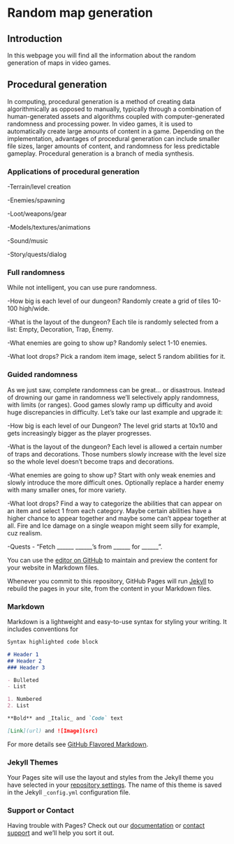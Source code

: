 # Random map generation

## Introduction

In this webpage you will find all the information about the random generation of maps in video games.

## Procedural generation

In computing, procedural generation is a method of creating data algorithmically as opposed to manually, typically through a combination of human-generated assets and algorithms coupled with computer-generated randomness and processing power. In video games, it is used to automatically create large amounts of content in a game. Depending on the implementation, advantages of procedural generation can include smaller file sizes, larger amounts of content, and randomness for less predictable gameplay. Procedural generation is a branch of media synthesis.

### Applications of procedural generation

-Terrain/level creation

-Enemies/spawning

-Loot/weapons/gear

-Models/textures/animations

-Sound/music

-Story/quests/dialog

### Full randomness

While not intelligent, you can use pure randomness.

-How big is each level of our dungeon? Randomly create a grid of tiles 10-100 high/wide.

-What is the layout of the dungeon? Each tile is randomly selected from a list: Empty, Decoration, Trap, Enemy.

-What enemies are going to show up? Randomly select 1-10 enemies.

-What loot drops? Pick a random item image, select 5 random abilities for it.

### Guided randomness

As we just saw, complete randomness can be great… or disastrous. Instead of drowning our game in randomness we’ll selectively apply randomness, with limits (or ranges). Good games slowly ramp up difficulty and avoid huge discrepancies in difficulty. Let’s take our last example and upgrade it:

-How big is each level of our Dungeon? The level grid starts at 10x10 and gets increasingly bigger as the player progresses.

-What is the layout of the dungeon? Each level is allowed a certain number of traps and decorations. Those numbers slowly increase with  the level size so the whole level doesn’t become traps and decorations.

-What enemies are going to show up? Start with only weak enemies and slowly introduce the more difficult ones. Optionally replace a harder enemy with many smaller ones, for more variety.

-What loot drops? Find a way to categorize the abilities that can appear on an item and select 1 from each category. Maybe certain abilities have a higher chance to appear together and maybe some can’t appear together at all. Fire and Ice damage on a single weapon might seem silly for example, cuz realism.

-Quests - “Fetch ______ ______’s from ______ for ______”.




You can use the [editor on GitHub](https://github.com/LordUnicorn31/Random_map_generation/edit/master/README.md) to maintain and preview the content for your website in Markdown files.

Whenever you commit to this repository, GitHub Pages will run [Jekyll](https://jekyllrb.com/) to rebuild the pages in your site, from the content in your Markdown files.

### Markdown

Markdown is a lightweight and easy-to-use syntax for styling your writing. It includes conventions for

```markdown
Syntax highlighted code block

# Header 1
## Header 2
### Header 3

- Bulleted
- List

1. Numbered
2. List

**Bold** and _Italic_ and `Code` text

[Link](url) and ![Image](src)
```

For more details see [GitHub Flavored Markdown](https://guides.github.com/features/mastering-markdown/).

### Jekyll Themes

Your Pages site will use the layout and styles from the Jekyll theme you have selected in your [repository settings](https://github.com/LordUnicorn31/Random_map_generation/settings). The name of this theme is saved in the Jekyll `_config.yml` configuration file.

### Support or Contact

Having trouble with Pages? Check out our [documentation](https://help.github.com/categories/github-pages-basics/) or [contact support](https://github.com/contact) and we’ll help you sort it out.
